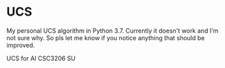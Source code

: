 # UCS

My personal UCS algorithm in Python 3.7.
Currently it doesn't work and I'm not sure why. So pls let me know if you notice anything that should be improved. 

UCS for AI CSC3206 SU
